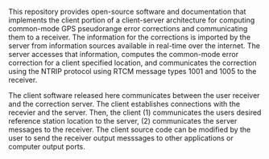 This repository provides open-source software and documentation that implements the client portion of a client-server architecture for computing common-mode GPS pseudorange error corrections and communicating them to a receiver. The information for the corrections is imported by the server from information sources available in real-time over the internet. The server accesses that information, computes the common-mode error correction for a client specified location, and communicates the correction using the NTRIP protocol using RTCM message types 1001 and 1005 to the receiver. 

The client software released here communicates between the user receiver and the correction server. The client establishes connections with the recevier and the server. Then, the client (1) communicates the users desired reference station location to the server, (2) communicates the server messages to the receiver. The client source code can be modified by the user to send the receiver output messsages to other applications or computer output ports.


